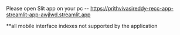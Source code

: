 Please open Slit app on your pc -- https://prithvivasireddy-recc-app-streamlit-app-awjlwd.streamlit.app

**all mobile interface indexes not supported by the application
